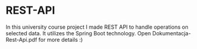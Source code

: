 # REST-API
In this university course project I made REST API to handle operations on selected data. It utilizes the Spring Boot technology. Open Dokumentacja-Rest-Api.pdf for more details :)
